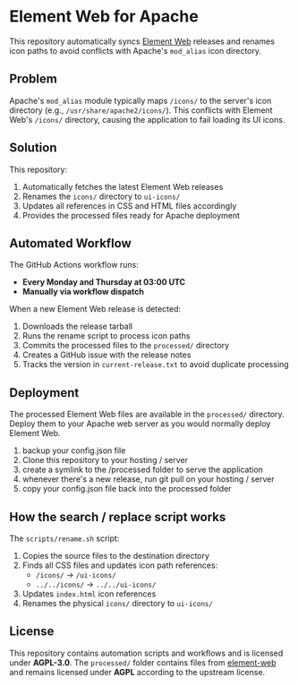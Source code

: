 # Element Web for Apache

This repository automatically syncs [Element Web](https://github.com/element-hq/element-web) releases and renames icon paths to avoid conflicts with Apache's `mod_alias` icon directory.

## Problem

Apache's `mod_alias` module typically maps `/icons/` to the server's icon directory (e.g., `/usr/share/apache2/icons/`). This conflicts with Element Web's `/icons/` directory, causing the application to fail loading its UI icons.

## Solution

This repository:
1. Automatically fetches the latest Element Web releases
2. Renames the `icons/` directory to `ui-icons/`
3. Updates all references in CSS and HTML files accordingly
4. Provides the processed files ready for Apache deployment

## Automated Workflow

The GitHub Actions workflow runs:
- **Every Monday and Thursday at 03:00 UTC**
- **Manually via workflow dispatch**

When a new Element Web release is detected:
1. Downloads the release tarball
2. Runs the rename script to process icon paths
3. Commits the processed files to the `processed/` directory
4. Creates a GitHub issue with the release notes
5. Tracks the version in `current-release.txt` to avoid duplicate processing

## Deployment

The processed Element Web files are available in the `processed/` directory. Deploy them to your Apache web server as you would normally deploy Element Web.

1. backup your config.json file
2. Clone this repository to your hosting / server
3. create a symlink to the /processed folder to serve the application
4. whenever there's a new release, run git pull on your hosting / server
5. copy your config.json file back into the processed folder

## How the search / replace script works

The `scripts/rename.sh` script:
1. Copies the source files to the destination directory
2. Finds all CSS files and updates icon path references:
   - `/icons/` → `/ui-icons/`
   - `../../icons/` → `../../ui-icons/`
3. Updates `index.html` icon references
4. Renames the physical `icons/` directory to `ui-icons/`

## License

This repository contains automation scripts and workflows and is licensed under **AGPL-3.0**. The `processed/` folder contains files from [element-web](https://github.com/element-hq/element-web) and remains licensed under **AGPL** according to the upstream license.

